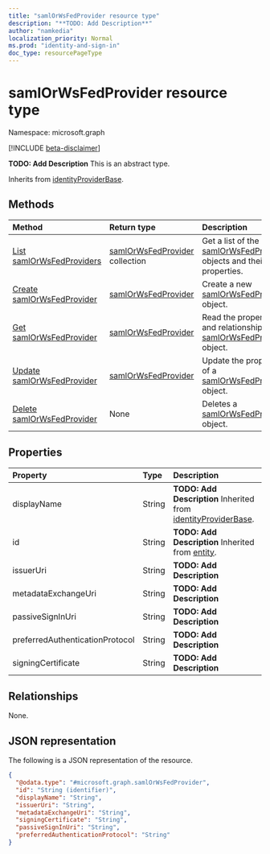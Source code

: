 ```yaml
---
title: "samlOrWsFedProvider resource type"
description: "**TODO: Add Description**"
author: "namkedia"
localization_priority: Normal
ms.prod: "identity-and-sign-in"
doc_type: resourcePageType
---
```


# samlOrWsFedProvider resource type

Namespace: microsoft.graph

[!INCLUDE [beta-disclaimer](../../includes/beta-disclaimer.md)]

**TODO: Add Description**
This is an abstract type.


Inherits from [identityProviderBase](../resources/identityproviderbase.md).

## Methods
|Method|Return type|Description|
|:---|:---|:---|
|[List samlOrWsFedProviders](../api/samlorwsfedprovider-list.md)|[samlOrWsFedProvider](../resources/samlorwsfedprovider.md) collection|Get a list of the [samlOrWsFedProvider](../resources/samlorwsfedprovider.md) objects and their properties.|
|[Create samlOrWsFedProvider](../api/samlorwsfedprovider-create.md)|[samlOrWsFedProvider](../resources/samlorwsfedprovider.md)|Create a new [samlOrWsFedProvider](../resources/samlorwsfedprovider.md) object.|
|[Get samlOrWsFedProvider](../api/samlorwsfedprovider-get.md)|[samlOrWsFedProvider](../resources/samlorwsfedprovider.md)|Read the properties and relationships of a [samlOrWsFedProvider](../resources/samlorwsfedprovider.md) object.|
|[Update samlOrWsFedProvider](../api/samlorwsfedprovider-update.md)|[samlOrWsFedProvider](../resources/samlorwsfedprovider.md)|Update the properties of a [samlOrWsFedProvider](../resources/samlorwsfedprovider.md) object.|
|[Delete samlOrWsFedProvider](../api/samlorwsfedprovider-delete.md)|None|Deletes a [samlOrWsFedProvider](../resources/samlorwsfedprovider.md) object.|

## Properties
|Property|Type|Description|
|:---|:---|:---|
|displayName|String|**TODO: Add Description** Inherited from [identityProviderBase](../resources/identityproviderbase.md).|
|id|String|**TODO: Add Description** Inherited from [entity](../resources/entity.md).|
|issuerUri|String|**TODO: Add Description**|
|metadataExchangeUri|String|**TODO: Add Description**|
|passiveSignInUri|String|**TODO: Add Description**|
|preferredAuthenticationProtocol|String|**TODO: Add Description**|
|signingCertificate|String|**TODO: Add Description**|

## Relationships
None.

## JSON representation
The following is a JSON representation of the resource.
<!-- {
  "blockType": "resource",
  "keyProperty": "id",
  "@odata.type": "microsoft.graph.samlOrWsFedProvider",
  "baseType": "microsoft.graph.identityProviderBase",
  "openType": false
}
-->
``` json
{
  "@odata.type": "#microsoft.graph.samlOrWsFedProvider",
  "id": "String (identifier)",
  "displayName": "String",
  "issuerUri": "String",
  "metadataExchangeUri": "String",
  "signingCertificate": "String",
  "passiveSignInUri": "String",
  "preferredAuthenticationProtocol": "String"
}
```

